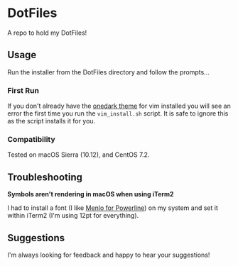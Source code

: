 # DotFiles
A repo to hold my DotFiles!

## Usage
Run the installer from the DotFiles directory and follow the prompts...

### First Run
If you don't already have the [onedark theme](https://github.com/joshdick/onedark.vim) for vim installed you will see an error the first time you run the `vim_install.sh` script. It is safe to ignore this as the script installs it for you.

### Compatibility
Tested on macOS Sierra (10.12), and CentOS 7.2.

## Troubleshooting

**Symbols aren't rendering in macOS when using iTerm2**

I had to install a font (I like [Menlo for Powerline](https://github.com/abertsch/Menlo-for-Powerline)) on my system and set it within iTerm2 (I'm using 12pt for everything).

## Suggestions
I'm always looking for feedback and happy to hear your suggestions!
